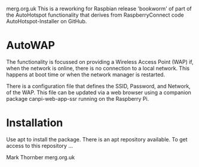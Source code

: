 merg.org.uk
This is a reworking for Raspbian release 'bookworm' of part of the AutoHotspot functionality
that derives from RaspberryConnect code AutoHotspot-Installer on GitHub.

#  AutoWAP

The functionality is focussed on providing a Wireless Access Point (WAP)
if, when the network is online, there is no connection to a local
network.  This happens at boot time or when the network manager is
restarted.

There is a configuration file that defines the SSID, Password, and
Network, of the WAP.  This file can be updated via a web browser using a
companion package canpi-web-app-ssr running on the Raspberry Pi.

# Installation

Use apt to install the package.  There is an apt repository available.
To get access to this repository ...

Mark Thornber
merg.org.uk

